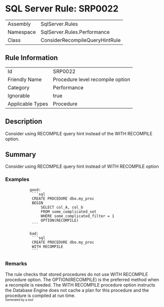 # SQL Server Rule: SRP0022
  
|    |    |
|----|----|
| Assembly | SqlServer.Rules |
| Namespace | SqlServer.Rules.Performance |
| Class | ConsiderRecompileQueryHintRule |
  
## Rule Information
  
|    |    |
|----|----|
| Id | SRP0022 |
| Friendly Name | Procedure level recompile option |
| Category | Performance |
| Ignorable | true |
| Applicable Types | Procedure  |
  
## Description
  
Consider using RECOMPILE query hint instead of the WITH RECOMPILE option.
  
## Summary
  
Consider using <c>RECOMPILE</c> query hint instead of <c>WITH RECOMPILE</c> option 
  
### Examples
  

               good:
                ```sql
                CREATE PROCEDURE dbo.my_proc
                BEGIN
                    SELECT col_A, col_b 
                    FROM some_complicated_set 
                    WHERE some_complicated_filter = 1 
                    OPTION(RECOMPILE)
                ```
            
               bad:
                ```sql
                CREATE PROCEDURE dbo.my_proc
                WITH RECOMPILE
                ```
              
### Remarks
  
The rule checks that stored procedures do not use <c>WITH RECOMPILE</c> procedure option. The
<c>OPTION(RECOMPILE)</c> is the preferred method when a recompile is needed. The <c>WITH RECOMPILE</c>
procedure option instructs the Database Engine does not cache a plan for this procedure and
the procedure is compiled at run time.  
<sub><sup>Generated by a tool</sup></sub>
